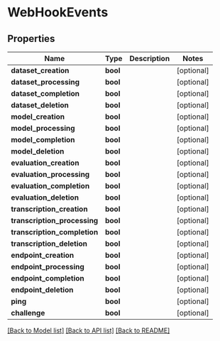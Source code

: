 # WebHookEvents

## Properties
Name | Type | Description | Notes
------------ | ------------- | ------------- | -------------
**dataset_creation** | **bool** |  | [optional] 
**dataset_processing** | **bool** |  | [optional] 
**dataset_completion** | **bool** |  | [optional] 
**dataset_deletion** | **bool** |  | [optional] 
**model_creation** | **bool** |  | [optional] 
**model_processing** | **bool** |  | [optional] 
**model_completion** | **bool** |  | [optional] 
**model_deletion** | **bool** |  | [optional] 
**evaluation_creation** | **bool** |  | [optional] 
**evaluation_processing** | **bool** |  | [optional] 
**evaluation_completion** | **bool** |  | [optional] 
**evaluation_deletion** | **bool** |  | [optional] 
**transcription_creation** | **bool** |  | [optional] 
**transcription_processing** | **bool** |  | [optional] 
**transcription_completion** | **bool** |  | [optional] 
**transcription_deletion** | **bool** |  | [optional] 
**endpoint_creation** | **bool** |  | [optional] 
**endpoint_processing** | **bool** |  | [optional] 
**endpoint_completion** | **bool** |  | [optional] 
**endpoint_deletion** | **bool** |  | [optional] 
**ping** | **bool** |  | [optional] 
**challenge** | **bool** |  | [optional] 

[[Back to Model list]](../README.md#documentation-for-models) [[Back to API list]](../README.md#documentation-for-api-endpoints) [[Back to README]](../README.md)

